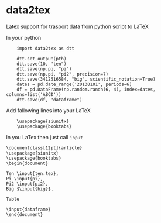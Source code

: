 # data2tex
Latex support for trasport data from python script to LaTeX


In your python

        import data2tex as dtt

        dtt.set_output(pth)
        dtt.save(10, "ten")
        dtt.save(np.pi, "pi")
        dtt.save(np.pi, "pi2", precision=7)
        dtt.save(3412516584, "big", scientific_notation=True)
        dates = pd.date_range('20130101', periods=6)
        df = pd.DataFrame(np.random.randn(6, 4), index=dates, columns=list('ABCD'))
        dtt.save(df, "dataframe")

Add fallowing lines into your LaTeX

        \usepackage{siunitx}
        \usepackage{booktabs}

In you LaTex then just call `input`

    \documentclass[12pt]{article}
    \usepackage{siunitx}
    \usepackage{booktabs}
    \begin{document}

    Ten \input{ten.tex},
    Pi \input{pi},
    Pi2 \input{pi2},
    Big $\input{big}$,

    Table

    \input{dataframe}
    \end{document}


